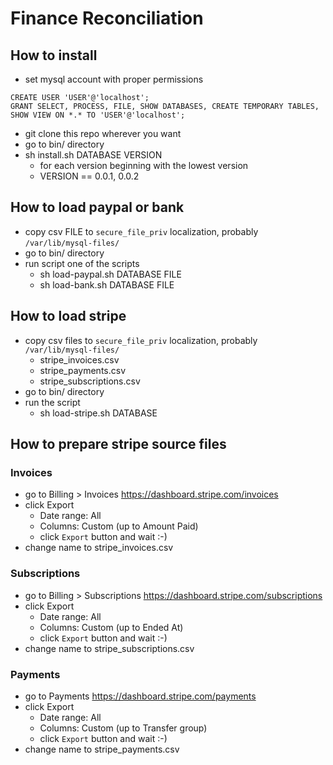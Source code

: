 # Finance Reconciliation

## How to install

* set mysql account with proper permissions

```
CREATE USER 'USER'@'localhost';
GRANT SELECT, PROCESS, FILE, SHOW DATABASES, CREATE TEMPORARY TABLES, SHOW VIEW ON *.* TO 'USER'@'localhost';
```

* git clone this repo wherever you want
* go to bin/ directory
* sh install.sh DATABASE VERSION
    * for each version beginning with the lowest version
    * VERSION == 0.0.1, 0.0.2

## How to load paypal or bank

* copy csv FILE to `secure_file_priv` localization, probably `/var/lib/mysql-files/`
* go to bin/ directory
* run script one of the scripts
  * sh load-paypal.sh DATABASE FILE
  * sh load-bank.sh DATABASE FILE

## How to load stripe

* copy csv files to `secure_file_priv` localization, probably `/var/lib/mysql-files/`
  * stripe_invoices.csv
  * stripe_payments.csv
  * stripe_subscriptions.csv
* go to bin/ directory
* run the script
  * sh load-stripe.sh DATABASE


## How to prepare stripe source files

### Invoices

* go to Billing > Invoices https://dashboard.stripe.com/invoices
* click Export
  * Date range: All
  * Columns: Custom (up to Amount Paid)
  * click `Export` button and wait :-)
* change name to stripe\_invoices.csv

### Subscriptions

* go to Billing > Subscriptions https://dashboard.stripe.com/subscriptions
* click Export
  * Date range: All
  * Columns: Custom (up to Ended At)
  * click `Export` button and wait :-)
* change name to stripe\_subscriptions.csv

### Payments

* go to Payments https://dashboard.stripe.com/payments
* click Export
  * Date range: All
  * Columns: Custom (up to Transfer group)
  * click `Export` button and wait :-)
* change name to stripe\_payments.csv

